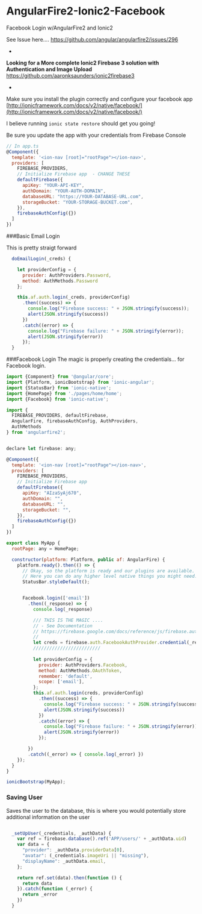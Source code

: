 # AngularFire2-Ionic2-Facebook
Facebook Login w/AngularFire2 and Ionic2

See Issue here.... https://github.com/angular/angularfire2/issues/296

-
**Looking for a More complete Ionic2 Firebase 3 solution with Authentication and Image Upload**
https://github.com/aaronksaunders/ionic2firebase3

-
Make sure you install the plugin correctly and configure your facebook app
[http://ionicframework.com/docs/v2/native/facebook/](http://ionicframework.com/docs/v2/native/facebook/)

I believe running `ionic state restore` should get you going!

Be sure you update the app with your credentials from Firebase Console

```Javascript
// In app.ts
@Component({
  template: '<ion-nav [root]="rootPage"></ion-nav>',
  providers: [
    FIREBASE_PROVIDERS,
    // Initialize Firebase app  - CHANGE THESE
    defaultFirebase({
      apiKey: "YOUR-API-KEY",
      authDomain: "YOUR-AUTH-DOMAIN",
      databaseURL: "https://YOUR-DATABASE-URL.com",
      storageBucket: "YOUR-STORAGE-BUCKET.com",
    }),
    firebaseAuthConfig({})
  ]
})
```

###Basic Email Login

This is pretty straigt forward
```javascript
  doEmailLogin(_creds) {

    let providerConfig = {
      provider: AuthProviders.Password,
      method: AuthMethods.Password
    };

    this.af.auth.login(_creds, providerConfig)
      .then((success) => {
        console.log("Firebase success: " + JSON.stringify(success));
        alert(JSON.stringify(success))
      })
      .catch((error) => {
        console.log("Firebase failure: " + JSON.stringify(error));
        alert(JSON.stringify(error))
      });
  }
```

###Facebook Login
The magic is properly creating the credentials... for Facebook login.

```Javascript
import {Component} from '@angular/core';
import {Platform, ionicBootstrap} from 'ionic-angular';
import {StatusBar} from 'ionic-native';
import {HomePage} from './pages/home/home';
import {Facebook} from 'ionic-native';

import {
  FIREBASE_PROVIDERS, defaultFirebase,
  AngularFire, firebaseAuthConfig, AuthProviders,
  AuthMethods
} from 'angularfire2';


declare let firebase: any;

@Component({
  template: '<ion-nav [root]="rootPage"></ion-nav>',
  providers: [
    FIREBASE_PROVIDERS,
    // Initialize Firebase app  
    defaultFirebase({
      apiKey: "AIzaSyAj670",
      authDomain: "",
      databaseURL: "",
      storageBucket: "",
    }),
    firebaseAuthConfig({})
  ]
})

export class MyApp {
  rootPage: any = HomePage;

  constructor(platform: Platform, public af: AngularFire) {
    platform.ready().then(() => {
      // Okay, so the platform is ready and our plugins are available.
      // Here you can do any higher level native things you might need.
      StatusBar.styleDefault();


      Facebook.login(['email'])
        .then((_response) => {
          console.log(_response)

          /// THIS IS THE MAGIC ....
          // - See Documentation
          // https://firebase.google.com/docs/reference/js/firebase.auth.FacebookAuthProvider#credential
          //
          let creds = firebase.auth.FacebookAuthProvider.credential(_response.authResponse.accessToken)
          /////////////////////////
          
          let providerConfig = {
            provider: AuthProviders.Facebook,
            method: AuthMethods.OAuthToken,
            remember: 'default',
            scope: ['email'],
          };
          this.af.auth.login(creds, providerConfig)
            .then((success) => {
              console.log("Firebase success: " + JSON.stringify(success));
              alert(JSON.stringify(success))
            })
            .catch((error) => {
              console.log("Firebase failure: " + JSON.stringify(error));
              alert(JSON.stringify(error))
            });

        })
        .catch((_error) => { console.log(_error) })
    });
  }
}

ionicBootstrap(MyApp);
```

### Saving User


Saves the user to the database, this is where you would potentially store additional 
information on the user

```Javascript

  _setUpUser(_credentials, _authData) {
    var ref = firebase.database().ref('APP/users/' + _authData.uid)
    var data = {
      "provider": _authData.providerData[0],
      "avatar": (_credentials.imageUri || "missing"),
      "displayName": _authData.email,
    };

    return ref.set(data).then(function () {
      return data
    }).catch(function (_error) {
      return _error
    })
  }
```